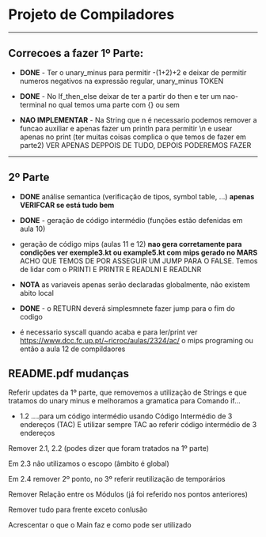 # Projeto de Compiladores
--------------------------

## Correcoes a fazer 1º Parte:
- **DONE** - Ter o unary_minus para permitir -(1+2)+2 e deixar de permitir numeros negativos na expressão regular, unary_minus TOKEN

- **DONE** - No If_then_else deixar de ter a partir do then e ter um nao-terminal no qual temos uma parte com {} ou sem 

- **NAO IMPLEMENTAR** - Na String que n é necessario podemos remover a funcao auxiliar e apenas fazer um println para permitir \n e usear apenas no print
(ter muitas coisas complica o que temos de fazer em parte2) VER APENAS DEPPOIS DE TUDO, DEPOIS PODEREMOS FAZER

-----------------------------

## 2º Parte
- **DONE** análise semantica (verificação de tipos, symbol table, ...)
    **apenas VERIFCAR se está tudo bem**

- **DONE** - geração de código intermédio (funções estão defenidas em aula 10)

- geração de código mips (aulas 11 e 12)
**nao gera corretamente para condições ver exemple3.kt ou example5.kt com mips gerado no MARS** ACHO QUE TEMOS DE POR ASSEGUIR UM JUMP PARA O FALSE.
Temos de lidar com o PRINTI E PRINTR E READLNI E READLNR



- **NOTA** as variaveis apenas serão declaradas globalmente, não existem abito local
    
- **DONE** - o RETURN deverá simplesmnete fazer jump para o fim do codigo

- é necessario syscall quando acaba e para ler/print
ver https://www.dcc.fc.up.pt/~ricroc/aulas/2324/ac/ o mips programing
ou então a aula 12 de compildaores



## README.pdf mudanças
Referir updates da 1º parte, que removemos a utilização de Strings e que tratamos do unary minus e melhoramos a gramatica para Comando if...

- 1.2 ....para um código intermédio usando Código Intermédio de 3 endereços (TAC)
E utilizar sempre TAC ao referir código intermédio de 3 endereços

Remover 2.1, 2.2 (podes dizer que foram tratados na 1º parte)

Em 2.3 não utilizamos o escopo (âmbito é global)

Em 2.4 remover 2º ponto, no 3º referir reutilização de temporários

Remover Relação entre os Módulos (já foi referido nos pontos anteriores)

Remover tudo para frente exceto conlusão

Acrescentar o que o Main faz e como pode ser utilizado